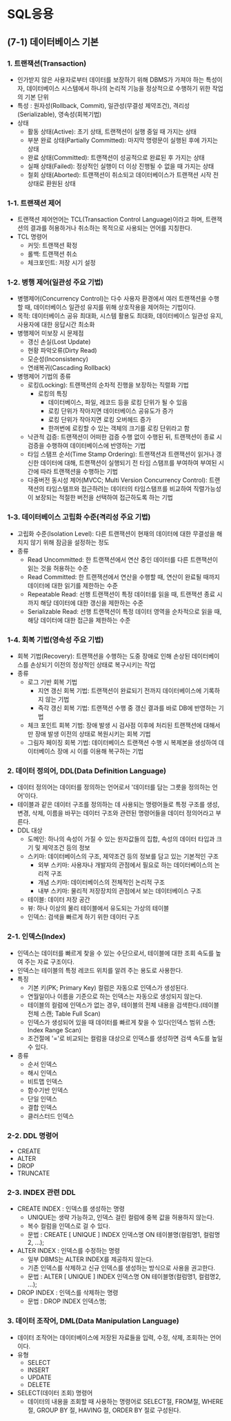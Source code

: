 # SQL응용

## (7-1) 데이터베이스 기본

### 1. 트랜잭션(Transaction)
- 인가받지 않은 사용자로부터 데이터를 보장하기 위해 DBMS가 가져야 하는 특성이자, 데이터베이스 시스템에서 하나의 논리적 기능을 정상적으로 수행하기 위한 작업의 기본 단위
- 특성 : 원자성(Rollback, Commit), 일관성(무결성 제약조건), 격리성(Serializable), 영속성(회복기법)
- 상태
  - 활동 상태(Active): 초기 상태, 트랜잭션이 실행 중일 때 가지는 상태 
  - 부분 완료 상태(Partially Committed): 마지막 명령문이 실행된 후에 가지는 상태
  - 완료 상태(Committed): 트랜잭션이 성공적으로 완료된 후 가지는 상태
  - 실패 상태(Failed): 정상적인 실행이 더 이상 진행될 수 없을 때 가지는 상태
  - 철회 상태(Aborted): 트랜잭션이 취소되고 데이터베이스가 트랜잭션 시작 전 상태로 환원된 상태


### 1-1. 트랜잭션 제어
- 트랜잭션 제어언어는 TCL(Transaction Control Language)이라고 하며, 트랜잭션의 결과를 허용하거나 취소하는 목적으로 사용되는 언어를 지칭한다.
- TCL 명령어
  - 커밋: 트랜잭션 확정
  - 롤백: 트랜잭션 취소
  - 체크포인트: 저장 시기 설정


### 1-2. 병행 제어(일관성 주요 기법)
- 병행제어(Concurrency Control)는 다수 사용자 환경에서 여러 트랜잭션을 수행할 때, 데이터베이스 일관성 유지를 위해 상호작용을 제어하는 기법이다.
- 목적: 데이터베이스 공유 최대화, 시스템 활용도 최대화, 데이터베이스 일관성 유지, 사용자에 대한 응답시간 최소화
- 병행제어 미보장 시 문제점
  - 갱신 손실(Lost Update)
  - 현황 파악오류(Dirty Read)
  - 모순성(Inconsistency)
  - 연쇄복귀(Cascading Rollback)
- 병행제어 기법의 종류
  - 로킹(Locking): 트랜잭션의 순차적 진행을 보장하는 직렬화 기법
    - 로킹의 특징
      - 데이터베이스, 파일, 레코드 등을 로킹 단위가 될 수 있음
      - 로킹 단위가 작아지면 데이터베이스 공유도가 증가
      - 로킹 단위가 작아지면 로킹 오버헤드 증가
      - 한꺼번에 로킹할 수 있는 객체의 크기를 로킹 단위라고 함
  - 낙관적 검증: 트랜잭션이 어떠한 검증 수행 없이 수행된 뒤, 트랜잭션이 종료 시 검증을 수행하여 데이터베이스에 반영하는 기법
  - 타임 스탬프 순서(Time Stamp Ordering): 트랜잭션과 트랜잭션이 읽거나 갱신한 데이터에 대해, 트랜잭션이 실행되기 전 타임 스탬프를 부여하여 부여된 시간에 따라 트랜잭션을 수행하는 기법
  - 다중버전 동시성 제어(MVCC; Multi Version Concurrency Control): 트랜잭션의 타임스탬프와 접근하려는 데이터의 타임스탬프를 비교하여 직렬가능성이 보장되는 적절한 버전을 선택하여 접근하도록 하는 기법


### 1-3. 데이터베이스 고립화 수준(격리성 주요 기법)
- 고립화 수준(Isolation Level): 다른 트랜잭션이 현재의 데이터에 대한 무결성을 해치지 않기 위해 잠금을 설정하는 정도
- 종류
  - Read Uncommitted: 한 트랜잭션에서 연산 중인 데이터를 다른 트랜잭션이 읽는 것을 허용하는 수준
  - Read Committed: 한 트랜잭션에서 연산을 수행할 때, 연산이 완료될 때까지 데이터에 대한 읽기를 제한하는 수준
  - Repeatable Read: 선행 트랜잭션이 특정 데이터를 읽을 때, 트랜잭션 종료 시까지 해당 데이터에 대한 갱신을 제한하는 수준
  - Serializable Read: 선행 트랜잭션이 특정 데이터 영역을 순차적으로 읽을 때, 해당 데이터에 대한 접근을 제한하는 수준


### 1-4. 회복 기법(영속성 주요 기법)
- 회복 기법(Recovery): 트랜잭션을 수행하는 도중 장애로 인해 손상된 데이터베이스를 손상되기 이전의 정상적인 상태로 복구시키는 작업
- 종류
  - 로그 기반 회복 기법
    - 지연 갱신 회복 기법: 트랜잭션이 완료되기 전까지 데이터베이스에 기록하지 않는 기법
    - 즉각 갱신 회복 기법: 트랜잭션 수행 중 갱신 결과를 바로 DB에 반영하는 기법
  - 체크 포인트 회복 기법: 장애 발생 시 검사점 이후에 처리된 트랜잭션에 대해서만 장애 발생 이전의 상태로 복원시키는 회복 기법
  - 그림자 페이징 회복 기법: 데이터베이스 트랜잭션 수행 시 복제본을 생성하여 데이터베이스 장애 시 이를 이용해 복구하는 기법


### 2. 데이터 정의어, DDL(Data Definition Language)
- 데이터 정의어는 데이터를 정의하는 언어로서 '데이터를 담는 그릇을 정의하는 언어'이다.
- 테이블과 같은 데이터 구조를 정의하는 데 사용되는 명령어들로 특정 구조를 생성, 변경, 삭제, 이름을 바꾸는 데이터 구조와 관련된 명령어들을 데이터 정의어라고 부른다.
- DDL 대상
  - 도메인: 하나의 속성이 가질 수 있는 원자값들의 집합, 속성의 데이터 타입과 크기 및 제약조건 등의 정보
  - 스키마: 데이터베이스의 구조, 제약조건 등의 정보를 담고 있는 기본적인 구조
    - 외부 스키마: 사용자나 개발자의 관점에서 필요로 하는 데이터베이스의 논리적 구조
    - 개념 스키마: 데이터베이스의 전체적인 논리적 구조
    - 내부 스키마: 물리적 저장장치의 관점에서 보는 데이터베이스 구조
  - 테이블: 데이터 저장 공간
  - 뷰: 하나 이상의 물리 테이블에서 유도되는 가상의 테이블
  - 인덱스: 검색을 빠르게 하기 위한 데이터 구조


### 2-1. 인덱스(Index)
- 인덱스는 데이터를 빠르게 찾을 수 있는 수단으로서, 테이블에 대한 조회 속도를 높여 주는 자료 구조이다.
- 인덱스는 테이블의 특정 레코드 위치를 알려 주는 용도로 사용한다.
- 특징
  - 기본 키(PK; Primary Key) 컬럼은 자동으로 인덱스가 생성된다.
  - 연월일이나 이름을 기준으로 하는 인덱스는 자동으로 생성되지 않는다.
  - 테이블의 컬럼에 인덱스가 없는 경우, 테이블의 전체 내용을 검색한다.(테이블 전체 스캔; Table Full Scan)
  - 인덱스가 생성되어 있을 때 데이터를 빠르게 찾을 수 있다(인덱스 범위 스캔; Index Range Scan)
  - 조건절에 '='로 비교되는 컬럼을 대상으로 인덱스를 생성하면 검색 속도를 높일 수 있다.
- 종류
  - 순서 인덱스
  - 해시 인덱스
  - 비트맵 인덱스
  - 함수기반 인덱스
  - 단일 인덱스
  - 결합 인덱스
  - 클러스터드 인덱스


### 2-2. DDL 명령어
- CREATE
- ALTER
- DROP
- TRUNCATE


### 2-3. INDEX 관련 DDL
- CREATE INDEX : 인덱스를 생성하는 명령
  - UNIQUE는 생략 가능하고, 인덱스 걸린 컬럼에 중복 값을 허용하지 않는다.
  - 복수 컬럼을 인덱스로 걸 수 있다.
  - 문법 : CREATE [ UNIQUE ] INDEX 인덱스명 ON 테이블명(컬럼명1, 컬럼명2, ...);
- ALTER INDEX : 인덱스를 수정하는 명령
  - 일부 DBMS는 ALTER INDEX를 제공하지 않는다.
  - 기존 인덱스를 삭제하고 신규 인덱스를 생성하는 방식으로 사용을 권고한다.
  - 문법 : ALTER [ UNIQUE ] INDEX 인덱스명 ON 테이블명(컬럼명1, 컬럼명2, ...);
- DROP INDEX : 인덱스를 삭제하는 명령
  - 문법 : DROP INDEX 인덱스명;


### 3. 데이터 조작어, DML(Data Manipulation Language)
- 데이터 조작어는 데이터베이스에 저장된 자료들을 입력, 수정, 삭제, 조회하는 언어이다.
- 유형
  - SELECT
  - INSERT
  - UPDATE
  - DELETE
- SELECT(데이터 조회) 명령어
  - 데이터의 내용을 조회할 때 사용하는 명령어로 SELECT절, FROM절, WHERE절, GROUP BY 절, HAVING 절, ORDER BY 절로 구성된다.





